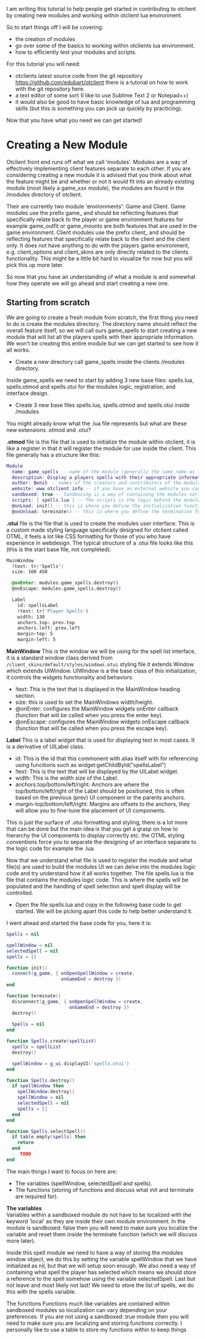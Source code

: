 I am writing this tutorial to help people get started in contributing to otclient by creating new modules and working within otclient lua environment.

So to start things off I will be covering:
* the creation of modules
* go over some of the basics to working within otclients lua environment.
* how to efficiently test your modules and scripts.

For this tutorial you will need:
* otclients latest source code from the git repository https://github.com/edubart/otclient there is a tutorial on how to work with the git repository here.
* a text editor of some sort (I like to use Sublime Text 2 or Notepad++)
* it would also be good to have basic knowledge of lua and programming skills (but this is something you can pick up quickly by practicing).

Now that you have what you need we can get started!

# Creating a New Module
Otclient front end runs off what we call 'modules'. Modules are a way of effectively implementing client features separate to each other. If you are considering creating a new module it is advised that you think about what the feature might be and whether or not it would fit into an already existing module (most likely a game\_xxx module), the modules are found in the /modules directory of otclient.

Their are currently two module 'environments': Game and Client. Game modules use the prefix game\_ and should be reflecting features that specifically relate back to the player or game environment features for example game\_outfit or game\_mounts are both features that are used in the game environment. Client modules use the prefix client\_ and should be reflecting features that specifically relate back to the client and the client only. It does not have anything to do with the players game environment, e.g. client\_options and client_skins are only directly related to the clients functionality. This might be a little bit hard to visualize for now but you will pick this up more later.

So now that you have an understanding of what a module is and somewhat how they operate we will go ahead and start creating a new one.

## Starting from scratch
We are going to create a fresh module from scratch, the first thing you need to do is create the modules directory. The directory name should reflect the overall feature itself, so we will call ours game\_spells to start creating a new module that will list all the players spells with their appropriate information. We won't be creating this entire module but we can get started to see how it all works.

* Create a new directory call game\_spells inside the clients /modules directory.

Inside game\_spells we need to start by adding 3 new base files: spells.lua, spells.otmod and spells.otui for the modules logic, registration, and interface design.

* Create 3 new base files spells.lua, spells.otmod and spells.otui inside /modules

You might already know what the .lua file represents but what are these new extensions .otmod and .otui?

**.otmod** file is the file that is used to initialize the module within otclient, it is like a register in that it will register the module for use inside the client. This file generally has a structure like this:
```lua
Module
  name: game_spells -- name of the module (generally the same name as the modules directory.
  description: Display a players spells with their appropriate information -- description of the module explaining what it is.
  author: BeniS -- names of the creators and contributors of the module.
  website: www.otclient.info -- if you have an external website you can link it here.
  sandboxed: true -- Sandboxing is a way of containing the modules variable and functions so that you do not have conflicts between other modules.
  scripts: [ spells.lua ] -- The scripts is the logic behind the module where all the functions are contained.
  @onLoad: init() -- this is where you define the initialization function of the module (we will cover this more later).
  @onUnload: terminate() -- this is where you define the termination function of the module (we will cover this more later)
```
**.otui** file is the file that is used to create the modules user interface. This is a custom made styling language specifically designed for otclient called OTML, it feels a lot like CSS formatting for those of you who have experience in webdesign. The typical structure of a .otui file looks like this (this is the start base file, not completed):
```css
MainWindow
  !text: tr('Spells')
  size: 160 450

  @onEnter: modules.game_spells.destroy()
  @onEscape: modules.game_spells.destroy()

  Label
    id: spellsLabel
    !text: tr('Player Spells')
    width: 130
    anchors.top: prev.top
    anchors.left: prev.left
    margin-top: 5
    margin-left: 5
```

**MainWindow** This is the window we will be using for the spell list interface, it is a standard window class derived from `/client_skins/default/styles/windows.otui` styling file it extends Window which extends UIWindow. UIWindow is a the base class of this initialization, it controls the widgets functionality and behaviors.
* !text: This is the text that is displayed in the MainWindow heading section.
* size: this is used to set the MainWindows width/height.
* @onEnter: configures the MainWindow widgets onEnter callback (function that will be called when you press the enter key).
* @onEscape: configures the MainWindow widgets onEscape callback (function that will be called when you press the escape key).

**Label** This is a label widget that is used for displaying text in most cases. It is a derivative of UILabel class.
* id: This is the id that this commonent with alias itself with for referencing using funcitions such as widget:getChildById("spellsLabel")
* !text: This is the text that will be displayed by the UILabel widget.
* width: This is the width size of the Label.
* anchors.top/bottom/left/right: Anchors are where the top/bottom/left/right of the Label should be positioned, this is often based on the previous (prev) UI component or the parents anchors.
* margin-top/bottom/left/right: Margins are offsets to the anchors, they will allow you to fine-tune the placement of UI components.

This is just the surface of .otui formatting and styling, there is a lot more that can be done but the main idea is that you get a grasp on how to hierarchy the UI components to display correctly etc. the OTML styling conventions force you to separate the designing of an interface separate to the logic code for example the .lua.

Now that we understand what file is used to register the module and what file(s) are used to build the modules UI we can delve into the modules logic code and try understand how it all works together. The file spells.lua is the file that contains the modules logic code. This is where the spells will be populated and the handling of spell selection and spell display will be controlled.

* Open the file spells.lua and copy in the following base code to get started. We will be picking apart this code to help better understand it.

I went ahead and started the base code for you, here it is:
```lua
Spells = nil

spellWindow = nil
selectedSpell = nil
spells = {}

function init()
  connect(g_game, { onOpenSpellWindow = create,
                    onGameEnd = destroy })
end

function terminate()
  disconnect(g_game, { onOpenSpellWindow = create,
                       onGameEnd = destroy })
  destroy()
  
  Spells = nil
end

function Spells.create(spellList)
  spells = spellList
  destroy()

  spellWindow = g_ui.displayUI('spells.otui')
end

function Spells.destroy()
  if spellWindow then
    spellWindow:destroy()
    spellWindow = nil
    selectedSpell = nil
    spells = {}
  end
end

function Spells.selectSpell()
  if table.empty(spells) then
    return
  end
  -- TODO
end
```

The main things I want to focus on here are:
* The variables (spellWindow, selectedSpell and spells).
* The functions (storing of functions and discuss what init and terminate are required for).

**The variables**  
Variables within a sandboxed module do not have to be localized with the keyword 'local' as they are inside their own module environment. In the module is sandboxed: false then you will need to make sure you localize the variable and reset them inside the terminate function (which we will discuss more later).

Inside this spell module we need to have a way of storing the modules window object, we do this by setting the variable spellWindow that we have initialized as nil, but that we will setup soon enough. We also need a way of containing what spell the player has selected which means we should store a reference to the spell somehow using the variable selectedSpell. Last but not leave and most likely not last! We need to store the list of spells, we do this with the spells variable.

The functions
Functions much like variables are contained within sandboxed modules so localization can vary depending on your preferences. If you are not using a sandboxed: true module then you will need to make sure you are localizing and storing functions correctly. I personally like to use a table to store my functions within to keep things

